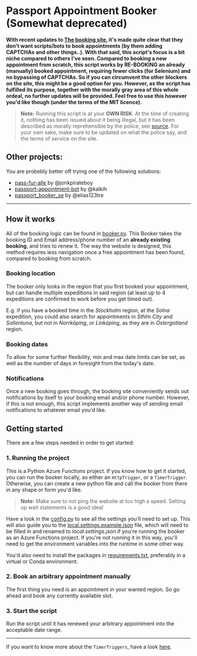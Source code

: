 # Passport Appointment Booker (Somewhat deprecated)
**With recent updates to [The booking site](https://bokapass.nemoq.se/Booking/Booking/Index/stockholm), it's made quite clear that they don't want scripts/bots to book appointments (by them adding CAPTCHAs and other things..). With that said, this script's focus is a bit niche compared to others I've seen. Compared to booking a new appointment from scratch, this script works by RE-BOOKING an already (manually) booked appointment, requiring fewer clicks (for Selenium) and no bypassing of CAPTCHAs. So if you can circumvent the other blockers on the site, this might be a good option for you. However, as the script has fulfilled its purpose, together with the morally gray area of this whole ordeal, no further updates will be provided. Feel free to use this however you'd like though (under the terms of the MIT licence).**     

> **Note:** Running this script is at your **OWN RISK**. At the time of creating it, nothing has been issued about it being illegal, but it has been described as morally reprehensible by the police, see [source](https://www.svt.se/nyheter/lokalt/stockholm/svart-att-fa-tid-for-nytt-pass-i-stockholm-sa-fick-han-tid-snabbare?fbclid=IwAR2r1q1NWRMq20tXuznfwP69LtV1La3B4-B96FLu0RXp1bMHQoP93MC-fls). For your own sake, make sure to be updated on what the police say, and the terms of service on the site.      

## Other projects:
You are probebly better off trying one of the following solutions:
- [pass-fur-alle](https://github.com/jonkpirateboy/Pass-fur-alle) by @jonkpirateboy
- [passport-appointment-bot](https://github.com/kalkih/passport-appointment-bot) by @kalkih
- [passport_booker_se](https://github.com/elias123tre/passport_booker_se) by @elias123tre

---
## How it works

All of the booking logic can be found in [booker.py](/src/booker.py). This Booker takes the booking ID and Email address/phone number of an **already existing booking**, and tries to renew it. The way the website is designed, this method requires less navigation once a free appointment has been found, compared to booking from scratch.

### Booking location 
The booker only looks in the region that you first booked your appointment, but can handle multiple expeditions in said region (at least up to 4 expeditions are confirmed to work before you get timed out). 

E.g. if you have a booked time in the *Stockholm* region, at the *Solna* expedition, you could also search for appointments in *Sthlm City* and *Sollentuna*, but not in *Norrköping*, or *Linköping*, as they are in *Ostergotland* region.        

### Booking dates
To allow for some further flexibility, min and max date limits can be set, as well as the number of days in foresight from the today's date.  

### Notifications
Once a new booking goes through, the booking site conveniently sends out notifications by itself to your booking email and/or phone number. However, if this is not enough, this script implements another way of sending email notifications to whatever email you'd like.  

## Getting started
There are a few steps needed in order to get started:

### 1. Running the project
This is a Python Azure Functions project. If you know how to get it started, you can run the booker locally, as either an ```HttpTrigger```, or a ```TimerTrigger```. Otherwise, you can create a new python file and call the booker from there in any shape or form you'd like.  

> **Note:** Make sure to not ping the website at too high a speed. Setting up wait statements is a good idea!

Have a look in the [config.py](/src/config.py) to see all the settings you'll need to set up. This will also guide you to the [local.settings.example.json](/src/local.settings.example.json) file, which will need to be filled in and renamed to *local.settings.json* if you're running the booker as an Azure Functions project. If you're not running it in this way, you'll need to get the environment variables into the runtime in some other way. 

You'd also need to install the packages in [requirements.txt](/src/requirements.txt), preferably in a virtual or Conda environment. 

### 2. Book an arbitrary appointment manually 
The first thing you need is an appointment in your wanted region. So go ahead and book any currently available slot.

### 3. Start the script
Run the script until it has renewed your arbitrary appointment into the acceptable date range.  

---
If you want to know more about the ```TimerTriggers```, have a look [here](/src/timer-booker/readme.md).
